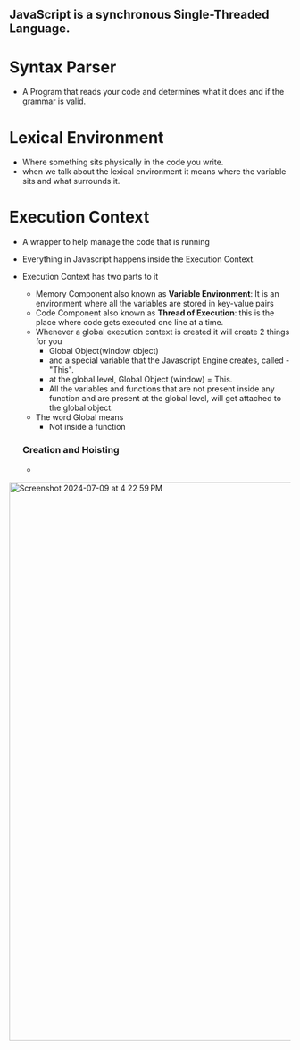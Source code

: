 ## JavaScript is a synchronous Single-Threaded Language.

# Syntax Parser
- A Program that reads your code and determines what it does and if the grammar is valid.

# Lexical Environment
- Where something sits physically in the code you write.
- when we talk about the lexical environment it means where the variable sits and what surrounds it.

# Execution Context
- A wrapper to help manage the code that is running
- Everything in Javascript happens inside the Execution Context.
- Execution Context has two parts to it
  - Memory Component also known as **Variable Environment**: It is an environment where all the variables are stored in key-value pairs
  - Code Component also known as **Thread of Execution**: this is the place where code gets executed one line at a time.
  - Whenever a global execution context is created it will create 2 things for you
      - Global Object(window object)
      - and a special variable that the Javascript Engine creates, called - "This".
      - at the global level, Global Object (window) = This.
      - All the variables and functions that are not present inside any function and are present at the global level, will get attached to the global object.
  - The word Global means
      - Not inside a function
        
  ### Creation and Hoisting
  - 
<img width="1000" alt="Screenshot 2024-07-09 at 4 22 59 PM" src="https://github.com/kovvurisushma/Javascript-Concepts/assets/50438716/e7689f2e-24c9-45f2-9b89-ad83acc92d91">

